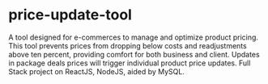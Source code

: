 # price-update-tool
A tool designed for e-commerces to manage and optimize product pricing. This tool prevents prices from dropping below costs  and readjustments above ten percent, providing comfort for both business and client. Updates in package deals prices will trigger individual product price updates. Full Stack project on ReactJS, NodeJS, aided by MySQL.
